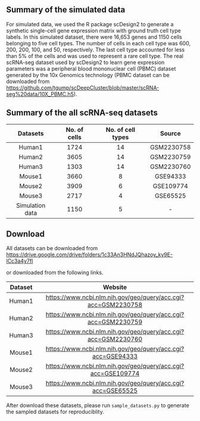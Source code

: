 ## Summary of the simulated data

For simulated data, we used the R package scDesign2 to generate a synthetic single-cell gene expression matrix
with ground truth cell type labels. ln this simulated dataset, there were 16,653 genes and 1150 cells belonging to five
cell types. The number of cells in each cell type was 600, 200, 200, 100, and 50, respectively. The last cell type
accounted for less than 5% of the cells and was used to represent a rare cell type. The real scRNA-seg dataset used
by scDesign2 to learn gene expression parameters was a peripheral blood mononuclear cell (PBMC) dataset generated
by the 10x Genomics technology (PBMC dataset can be downloaded from 
https://github.com/tgump/scDeepCluster/blob/master/scRNA-seg%20data/10X_PBMC.h5).

## Summary of the all scRNA-seq datasets

|    Datasets     | No. of cells | No. of cell types |   Source   |
|:---------------:|:------------:|:-----------------:|:----------:|
|     Human1      |     1724     |        14         | GSM2230758 |
|     Human2      |     3605     |        14         | GSM2230759 |
|     Human3      |     1303     |        14         | GSM2230760 |
|     Mouse1      |     3660     |         8         |  GSE94333  |
|     Mouse2      |     3909     |         6         | GSE109774  |
|     Mouse3      |     2717     |         4         |  GSE65525  |
| Simulation data |     1150     |         5         |     -      |


## Download

All datasets can be downloaded from https://drive.google.com/drive/folders/1c33An3HNdJQhazoy_ky9E-lCc3a4y7fl

or downloaded from the following links.

| Dataset |                 Website                  |
| :-----: | :--------------------------------------: |
| Human1  | https://www.ncbi.nlm.nih.gov/geo/query/acc.cgi?acc=GSM2230758 |
| Human2  | https://www.ncbi.nlm.nih.gov/geo/query/acc.cgi?acc=GSM2230759 |
| Human3  | https://www.ncbi.nlm.nih.gov/geo/query/acc.cgi?acc=GSM2230760 |
| Mouse1  | https://www.ncbi.nlm.nih.gov/geo/query/acc.cgi?acc=GSE94333 |
| Mouse2  | https://www.ncbi.nlm.nih.gov/geo/query/acc.cgi?acc=GSE109774 |
| Mouse3  | https://www.ncbi.nlm.nih.gov/geo/query/acc.cgi?acc=GSE65525 |

After download these datasets, please run `sample_datasets.py` to generate the sampled datasets for reproduciblity.
